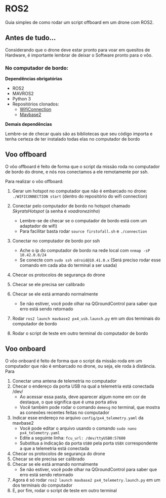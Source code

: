 # ROS2

Guia simples de como rodar um script offboard em um drone com ROS2. 

## Antes de tudo... 

Considerando que o drone deve estar pronto para voar em quesitos de Hardware, é importante lembrar de deixar o Software pronto para o vôo. 

### No computador de bordo:

**Dependências obrigatórias**

- ROS2
- MAVROS2
- Python 3
- Repositórios clonados:
    - [WifiConnection](https://github.com/SkyRats/WifiConnection)
    - [Mavbase2](https://github.com/SkyRats/mavbase2)

**Demais dependências**

Lembre-se de checar quais são as bibliotecas que seu código importa e tenha certeza de ter instalado todas elas no computador de bordo

## Voo offboard
O vôo offboard é feito de forma que o script da missão roda no computador de bordo do drone, e nós nos conectamos a ele remotamente por ssh. 

Para realizar o vôo offboard:

1. Gerar um hotspot no computador que não é embarcado no drone: ```./WIFICONNECTION start``` (dentro do repositório do wifi connection)
2. Conectar pelo computador de bordo no hotspot chamado *SkyratsHotspot* (a senha é *voadronezinho*)
    - Lembre-se de checar se o computador de bordo está com um adaptador de wifi)
    - Para facilitar basta rodar ```source firstofall.sh``` e ```./connection```

3. Conectar no computador de bordo por ssh
    - Ache o ip do computador de bordo na rede local com ```nnmap -sP 10.42.0.0/24```
    - Se conecte com ```sudo ssh odroid@10.41.0.x``` (Será preciso rodar esse comando em cada aba do terminal a ser usada)
4. Checar os protocolos de segurança do drone
5. Checar se ele precisa ser calibrado
6. Checar se ele está armando normalmente
    - Se não estiver, você pode olhar na QGroundControl para saber que erro está sendo retornado
7. Rodar ```ros2 launch mavbase2 px4_usb.launch.py``` em um dos terminais do computador de bordo
8. Rodar o script de teste em outro terminal do computador de bordo

## Voo onboard
O vôo onboard é feito de forma que o script da missão roda em um computador que não é embarcado no drone, ou seja, ele roda à distância. Para 
1. Conectar uma antena de telemetria no computador
2. Checar o endereço da porta USB na qual a telemetria está conectada
/dev/
    - Ao acessar essa pasta, deve aparecer algum nome em cor de destaque, o que significa que é uma porta ativa
    - Você também pode rodar o comando ```demesg``` no terminal, que mostra as conexões recentes feitas no computador
3. Indicar esse endereço no arquivo ```config/px4_telemetry.yaml``` da mavbase2
    - Você pode editar o arquivo usando o comando ```sudo nano px4_telemetry.yaml```
    - Edite a seguinte linha: 
        ```fcu_url: /dev/ttyUSB0:57600```
    - Substitua a indicação da porta ```USB0``` pela porta ```USBX``` correspondente a que a telemetria está conectada
4. Checar os protocolos de segurança do drone
5. Checar se ele precisa ser calibrado
6. Checar se ele está armando normalmente
    - Se não estiver, você pode olhar na QGroundControl para saber que erro está sendo retornado
7. Agora é só rodar ```ros2 launch mavbase2 px4_telemetry.launch.py``` em um dos terminais do computador
8. E, por fim, rodar o script de teste em outro terminal

